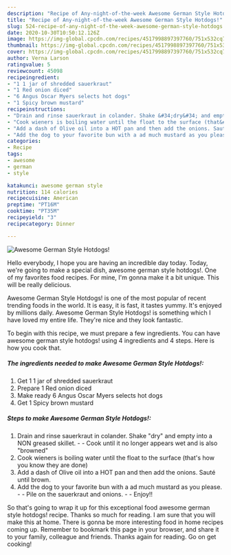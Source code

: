 ```yaml
---
description: "Recipe of Any-night-of-the-week Awesome German Style Hotdogs!"
title: "Recipe of Any-night-of-the-week Awesome German Style Hotdogs!"
slug: 524-recipe-of-any-night-of-the-week-awesome-german-style-hotdogs
date: 2020-10-30T10:50:12.126Z
image: https://img-global.cpcdn.com/recipes/4517998897397760/751x532cq70/awesome-german-style-hotdogs-recipe-main-photo.jpg
thumbnail: https://img-global.cpcdn.com/recipes/4517998897397760/751x532cq70/awesome-german-style-hotdogs-recipe-main-photo.jpg
cover: https://img-global.cpcdn.com/recipes/4517998897397760/751x532cq70/awesome-german-style-hotdogs-recipe-main-photo.jpg
author: Verna Larson
ratingvalue: 5
reviewcount: 45098
recipeingredient:
- "1 1 jar of shredded sauerkraut"
- "1 Red onion diced"
- "6 Angus Oscar Myers selects hot dogs"
- "1 Spicy brown mustard"
recipeinstructions:
- "Drain and rinse sauerkraut in colander. Shake &#34;dry&#34; and empty into a NON greased skillet.   Cook until it no longer appears wet and is also &#34;browned&#34;"
- "Cook wieners is boiling water until the float to the surface (that&#39;s how you know they are done)"
- "Add a dash of Olive oil into a HOT pan and then add the onions. Sauté until brown."
- "Add the dog to your favorite bun with a ad much mustard as you please.   Pile on the sauerkraut and onions.   Enjoy!!"
categories:
- Recipe
tags:
- awesome
- german
- style

katakunci: awesome german style 
nutrition: 114 calories
recipecuisine: American
preptime: "PT16M"
cooktime: "PT35M"
recipeyield: "3"
recipecategory: Dinner

---
```



![Awesome German Style Hotdogs!](https://img-global.cpcdn.com/recipes/4517998897397760/751x532cq70/awesome-german-style-hotdogs-recipe-main-photo.jpg)

Hello everybody, I hope you are having an incredible day today. Today, we're going to make a special dish, awesome german style hotdogs!. One of my favorites food recipes. For mine, I'm gonna make it a bit unique. This will be really delicious.



Awesome German Style Hotdogs! is one of the most popular of recent trending foods in the world. It is easy, it is fast, it tastes yummy. It's enjoyed by millions daily. Awesome German Style Hotdogs! is something which I have loved my entire life. They're nice and they look fantastic.


To begin with this recipe, we must prepare a few ingredients. You can have awesome german style hotdogs! using 4 ingredients and 4 steps. Here is how you cook that.

<!--inarticleads1-->

##### The ingredients needed to make Awesome German Style Hotdogs!:

1. Get 1 1 jar of shredded sauerkraut
1. Prepare 1 Red onion diced
1. Make ready 6 Angus Oscar Myers selects hot dogs
1. Get 1 Spicy brown mustard




<!--inarticleads2-->

##### Steps to make Awesome German Style Hotdogs!:

1. Drain and rinse sauerkraut in colander. Shake &#34;dry&#34; and empty into a NON greased skillet.  -  - Cook until it no longer appears wet and is also &#34;browned&#34;
1. Cook wieners is boiling water until the float to the surface (that&#39;s how you know they are done)
1. Add a dash of Olive oil into a HOT pan and then add the onions. Sauté until brown.
1. Add the dog to your favorite bun with a ad much mustard as you please.  -  - Pile on the sauerkraut and onions.  -  - Enjoy!!




So that's going to wrap it up for this exceptional food awesome german style hotdogs! recipe. Thanks so much for reading. I am sure that you will make this at home. There is gonna be more interesting food in home recipes coming up. Remember to bookmark this page in your browser, and share it to your family, colleague and friends. Thanks again for reading. Go on get cooking!
